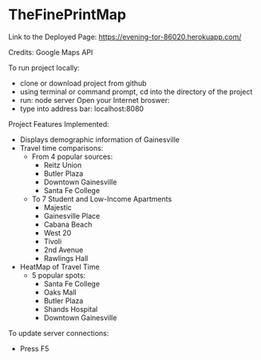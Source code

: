 # TheFinePrintMap

Link to the Deployed Page: 
https://evening-tor-86020.herokuapp.com/

Credits:
Google Maps API

To run project locally:
- clone or download project from github
- using terminal or command prompt, cd into the directory of the project
- run: node server
Open your Internet broswer:
- type into address bar: localhost:8080

Project Features Implemented:
- Displays demographic information of Gainesville
- Travel time comparisons:
    - From 4 popular sources:
        - Reitz Union
        - Butler Plaza
        - Downtown Gainesville
        - Santa Fe College
    - To 7 Student and Low-Income Apartments
        - Majestic
        - Gainesville Place
        - Cabana Beach
        - West 20
        - Tivoli
        - 2nd Avenue
        - Rawlings Hall
- HeatMap of Travel Time
    - 5 popular spots:
        - Santa Fe College
        - Oaks Mall
        - Butler Plaza
        - Shands Hospital
        - Downtown Gainesville

To update server connections:
 - Press F5
